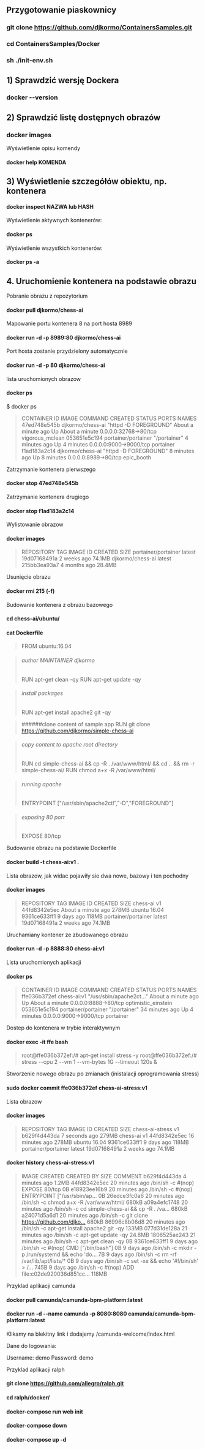 ## Przygotowanie piaskownicy

### git clone https://github.com/djkormo/ContainersSamples.git

### cd ContainersSamples/Docker

### sh ./init-env.sh


## 1) Sprawdzić wersję Dockera

### docker --version

## 2) Sprawdzić listę dostępnych obrazów

### docker images

Wyświetlenie opisu komendy
#### docker help KOMENDA


## 3) Wyświetlenie szczegółów obiektu, np. kontenera


#### docker inspect NAZWA lub HASH


Wyświetlenie aktywnych kontenerów:
#### docker ps

Wyświetlenie wszystkich kontenerów:
#### docker ps -a


## 4. Uruchomienie kontenera na podstawie obrazu

Pobranie obrazu z repozytorium
#### docker pull djkormo/chess-ai

Mapowanie portu  kontenera 8 na port hosta 8989
#### docker run -d -p 8989:80 djkormo/chess-ai

Port hosta zostanie przydzielony automatycznie
#### docker run -d -p 80 djkormo/chess-ai

lista uruchomionych obrazow
#### docker ps 


$ docker ps
> CONTAINER ID        IMAGE                 COMMAND                 CREATED              STATUS              PORTS   NAMES
> 47ed748e545b        djkormo/chess-ai      "httpd -D FOREGROUND"   About a minute ago   Up About a minute   0.0.0.0:32768->80/tcp   vigorous_mclean
> 053651e5c194        portainer/portainer   "/portainer"            4 minutes ago        Up 4 minutes        0.0.0.0:9000->9000/tcp   portainer
> f1ad183a2c14        djkormo/chess-ai      "httpd -D FOREGROUND"   8 minutes ago        Up 8 minutes        0.0.0.0:8989->80/tcp   epic_booth

Zatrzymanie kontenera pierwszego
#### docker stop 47ed748e545b

Zatrzymanie kontenera drugiego
#### docker stop f1ad183a2c14

Wylistowanie obrazow
#### docker images

> REPOSITORY            TAG                 IMAGE ID            CREATED             SIZE
> portainer/portainer   latest              19d07168491a        2 weeks ago         74.1MB
> djkormo/chess-ai      latest              215bb3ea93a7        4 months ago        28.4MB



Usunięcie obrazu 

#### docker rmi 215 (-f)



Budowanie kontenera z obrazu bazowego


#### cd chess-ai/ubuntu/


#### cat Dockerfile


>FROM ubuntu:16.04

>###### author MAINTAINER djkormo
>RUN apt-get clean -qy
>RUN apt-get update -qy

>###### install packages
>RUN apt-get install apache2 git -qy

>######clone content of sample app
>RUN git clone https://github.com/djkormo/simple-chess-ai

>###### copy content to apache root directory
>RUN cd simple-chess-ai && cp -R . /var/www/html/ && cd .. && rm -r simple-chess-ai/
>RUN chmod a+x -R /var/www/html/

>###### running apache
>ENTRYPOINT ["/usr/sbin/apache2ctl","-D","FOREGROUND"]

>###### exposing 80 port
>EXPOSE 80/tcp


Budowanie obrazu na podstawie Dockerfile

#### docker build -t chess-ai:v1 .

Lista obrazow, jak widac pojawiły sie dwa nowe, bazowy i ten pochodny 
#### docker images
> REPOSITORY            TAG                 IMAGE ID            CREATED              SIZE
> chess-ai              v1                  44fd8342e5ec        About a minute ago   278MB
> ubuntu                16.04               9361ce633ff1        9 days ago           118MB
> portainer/portainer   latest              19d07168491a        2 weeks ago          74.1MB



Uruchamiany kontener ze zbudowanego obrazu

#### docker run -d -p 8888:80  chess-ai:v1

Lista uruchomionych aplikacji

#### docker ps
> CONTAINER ID        IMAGE                 COMMAND                  CREATED              STATUS              PORTS    NAMES
> ffe036b372ef        chess-ai:v1           "/usr/sbin/apache2ct…"   About a minute ago   Up About a minute   0.0.0.0:8888->80/tcp    optimistic_einstein
> 053651e5c194        portainer/portainer   "/portainer"             34 minutes ago       Up 4 minutes        0.0.0.0:9000->9000/tcp   portainer



Dostep do kontenera w trybie interaktywnym

#### docker exec -it ffe  bash

> root@ffe036b372ef:/# apt-get install stress -y
> root@ffe036b372ef:/# stress --cpu 2 --vm 1 --vm-bytes 1G --timeout 120s &

Stworzenie nowego obrazu  po zmianach (inistalacji oprogramowania stress)
#### sudo docker commit ffe036b372ef chess-ai-stress:v1 

Lista obrazow 
#### docker images
> REPOSITORY            TAG                 IMAGE ID            CREATED             SIZE
> chess-ai-stress       v1                  b629f4d443da        7 seconds ago       279MB
> chess-ai              v1                  44fd8342e5ec        16 minutes ago      278MB
> ubuntu                16.04               9361ce633ff1        9 days ago          118MB
> portainer/portainer   latest              19d07168491a        2 weeks ago         74.1MB


#### docker history chess-ai-stress:v1


> IMAGE               CREATED             CREATED BY                                      SIZE                COMMENT
> b629f4d443da        4 minutes ago                                                       1.2MB
> 44fd8342e5ec        20 minutes ago      /bin/sh -c #(nop)  EXPOSE 80/tcp                0B
> e18923ee16b9        20 minutes ago      /bin/sh -c #(nop)  ENTRYPOINT ["/usr/sbin/ap…   0B
> 26edce3fc0a6        20 minutes ago      /bin/sh -c chmod a+x -R /var/www/html/          680kB
> a09a4efc1748        20 minutes ago      /bin/sh -c cd simple-chess-ai && cp -R . /va…   680kB
> a24071d5a6d1        20 minutes ago      /bin/sh -c git clone https://github.com/djko…   680kB
> 86996c8b06d8        20 minutes ago      /bin/sh -c apt-get install apache2 git -qy      133MB
> 077d31de128a        21 minutes ago      /bin/sh -c apt-get update -qy                   24.8MB
> 1806525ae243        21 minutes ago      /bin/sh -c apt-get clean -qy                    0B
> 9361ce633ff1        9 days ago          /bin/sh -c #(nop)  CMD ["/bin/bash"]            0B
> <missing>           9 days ago          /bin/sh -c mkdir -p /run/systemd && echo 'do…   7B
> <missing>           9 days ago          /bin/sh -c rm -rf /var/lib/apt/lists/*          0B
> <missing>           9 days ago          /bin/sh -c set -xe   && echo '#!/bin/sh' > /…   745B
> <missing>           9 days ago          /bin/sh -c #(nop) ADD file:c02de920036d851cc…   118MB



Przyklad aplikacji camunda

#### docker pull camunda/camunda-bpm-platform:latest

#### docker run -d --name camunda -p 8080:8080 camunda/camunda-bpm-platform:latest

Klikamy na blekitny link i dodajemy /camunda-welcome/index.html

Dane do logowania:

Username: demo
Password: demo



Przyklad aplikacji ralph 

#### git clone https://github.com/allegro/ralph.git
#### cd ralph/docker/

#### docker-compose run web init
#### docker-compose down
#### docker-compose up -d



